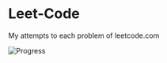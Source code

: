 # Leet-Code
My attempts to each problem of leetcode.com

![Progress](https://img.shields.io/badge/progress-64%20%2F%20285-ff69b4.svg)
